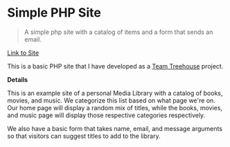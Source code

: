 # Simple PHP Site
> A simple php site with a catalog of items and a form that sends an email.

[Link to Site](http://simplephpsite.devingray.me/)

This is a basic PHP site that I have developed as a [Team Treehouse](http://teamtreehouse.com) project.

**Details** 

This is an example site of a personal Media Library with a catalog of books, movies, and music. We categorize this list based on what page we're on. Our home page will display a random mix of titles, while the books, movies, and music page will display those respective categories respectively.

We also have a basic form that takes name, email, and message arguments so that visitors can suggest titles to add to the library.

